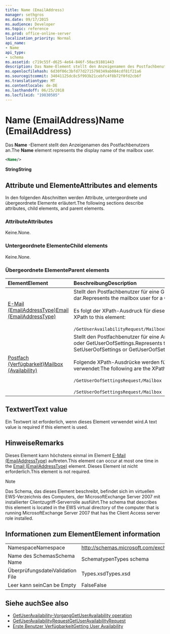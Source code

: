 ```yaml
---
title: Name (EmailAddress)
manager: sethgros
ms.date: 09/17/2015
ms.audience: Developer
ms.topic: reference
ms.prod: office-online-server
localization_priority: Normal
api_name:
- Name
api_type:
- schema
ms.assetid: c719c55f-d625-4e64-846f-50ac91881443
description: Das Name-Element stellt den Anzeigenamen des Postfachbenutzers an.
ms.openlocfilehash: 6d30f06c3bfd77d2715798349ab084cdf81f21a6
ms.sourcegitcommit: 34041125dc8c5f993b21cebfc4f8b72f0fd2cb6f
ms.translationtype: MT
ms.contentlocale: de-DE
ms.lasthandoff: 06/25/2018
ms.locfileid: "19830505"
---
```

# <a name="name-emailaddress"></a><span data-ttu-id="722e2-103">Name (EmailAddress)</span><span class="sxs-lookup"><span data-stu-id="722e2-103">Name (EmailAddress)</span></span>

<span data-ttu-id="722e2-104">Das **Name** -Element stellt den Anzeigenamen des Postfachbenutzers an.</span><span class="sxs-lookup"><span data-stu-id="722e2-104">The **Name** element represents the display name of the mailbox user.</span></span> 
  
```xml
<Name/>
```

<span data-ttu-id="722e2-105">**String**</span><span class="sxs-lookup"><span data-stu-id="722e2-105">**String**</span></span>

## <a name="attributes-and-elements"></a><span data-ttu-id="722e2-106">Attribute und Elemente</span><span class="sxs-lookup"><span data-stu-id="722e2-106">Attributes and elements</span></span>

<span data-ttu-id="722e2-107">In den folgenden Abschnitten werden Attribute, untergeordnete und übergeordnete Elemente erläutert.</span><span class="sxs-lookup"><span data-stu-id="722e2-107">The following sections describe attributes, child elements, and parent elements.</span></span>
  
### <a name="attributes"></a><span data-ttu-id="722e2-108">Attribute</span><span class="sxs-lookup"><span data-stu-id="722e2-108">Attributes</span></span>

<span data-ttu-id="722e2-109">Keine.</span><span class="sxs-lookup"><span data-stu-id="722e2-109">None.</span></span>
  
### <a name="child-elements"></a><span data-ttu-id="722e2-110">Untergeordnete Elemente</span><span class="sxs-lookup"><span data-stu-id="722e2-110">Child elements</span></span>

<span data-ttu-id="722e2-111">Keine.</span><span class="sxs-lookup"><span data-stu-id="722e2-111">None.</span></span>
  
### <a name="parent-elements"></a><span data-ttu-id="722e2-112">Übergeordnete Elemente</span><span class="sxs-lookup"><span data-stu-id="722e2-112">Parent elements</span></span>

|<span data-ttu-id="722e2-113">**Element**</span><span class="sxs-lookup"><span data-stu-id="722e2-113">**Element**</span></span>|<span data-ttu-id="722e2-114">**Beschreibung**</span><span class="sxs-lookup"><span data-stu-id="722e2-114">**Description**</span></span>|
|:-----|:-----|
|[<span data-ttu-id="722e2-115">E-Mail (EmailAddressType)</span><span class="sxs-lookup"><span data-stu-id="722e2-115">Email (EmailAddressType)</span></span>](email-emailaddresstype.md) <br/> |<span data-ttu-id="722e2-116">Stellt den Postfachbenutzer für eine GetUserAvailability-Abfrage dar.</span><span class="sxs-lookup"><span data-stu-id="722e2-116">Represents the mailbox user for a GetUserAvailability query.</span></span>  <br/> <br/><span data-ttu-id="722e2-117">Es folgt der XPath-Ausdruck für dieses Element:</span><span class="sxs-lookup"><span data-stu-id="722e2-117">The following is the XPath to this element:</span></span>  <br/><br/>  `/GetUserAvailabilityRequest/MailboxDataArray/MailboxData[i]/Email` <br/> |
|[<span data-ttu-id="722e2-118">Postfach (Verfügbarkeit)</span><span class="sxs-lookup"><span data-stu-id="722e2-118">Mailbox (Availability)</span></span>](mailbox-availability.md) <br/> | <span data-ttu-id="722e2-119">Stellt den Postfachbenutzer für eine Anforderung SetUserOofSettings oder GetUserOofSettings.</span><span class="sxs-lookup"><span data-stu-id="722e2-119">Represents the mailbox user for a SetUserOofSettings or GetUserOofSettings request.</span></span>  <br/><br/>  <span data-ttu-id="722e2-120">Folgende XPath-Ausdrücke werden für dieses Element verwendet:</span><span class="sxs-lookup"><span data-stu-id="722e2-120">The following are the XPath expressions to this element:</span></span>  <br/><br/>  `/GetUserOofSettingsRequest/Mailbox` <br/><br/>  `/SetUserOofSettingsRequest/Mailbox` <br/> |
   
## <a name="text-value"></a><span data-ttu-id="722e2-121">Textwert</span><span class="sxs-lookup"><span data-stu-id="722e2-121">Text value</span></span>

<span data-ttu-id="722e2-122">Ein Textwert ist erforderlich, wenn dieses Element verwendet wird.</span><span class="sxs-lookup"><span data-stu-id="722e2-122">A text value is required if this element is used.</span></span>
  
## <a name="remarks"></a><span data-ttu-id="722e2-123">Hinweise</span><span class="sxs-lookup"><span data-stu-id="722e2-123">Remarks</span></span>

<span data-ttu-id="722e2-124">Dieses Element kann höchstens einmal im Element [E-Mail (EmailAddressType)](email-emailaddresstype.md) auftreten.</span><span class="sxs-lookup"><span data-stu-id="722e2-124">This element can occur at most one time in the [Email (EmailAddressType)](email-emailaddresstype.md) element.</span></span> <span data-ttu-id="722e2-125">Dieses Element ist nicht erforderlich.</span><span class="sxs-lookup"><span data-stu-id="722e2-125">This element is not required.</span></span> 
  
> [!NOTE]
> <span data-ttu-id="722e2-126">Das Schema, das dieses Element beschreibt, befindet sich im virtuellen EWS-Verzeichnis des Computers, der MicrosoftExchange Server 2007 mit installierter Clientzugriff-Serverrolle ausführt.</span><span class="sxs-lookup"><span data-stu-id="722e2-126">The schema that describes this element is located in the EWS virtual directory of the computer that is running MicrosoftExchange Server 2007 that has the Client Access server role installed.</span></span> 
  
## <a name="element-information"></a><span data-ttu-id="722e2-127">Informationen zum Element</span><span class="sxs-lookup"><span data-stu-id="722e2-127">Element information</span></span>

|||
|:-----|:-----|
|<span data-ttu-id="722e2-128">Namespace</span><span class="sxs-lookup"><span data-stu-id="722e2-128">Namespace</span></span>  <br/> |http://schemas.microsoft.com/exchange/services/2006/types  <br/> |
|<span data-ttu-id="722e2-129">Name des Schemas</span><span class="sxs-lookup"><span data-stu-id="722e2-129">Schema Name</span></span>  <br/> |<span data-ttu-id="722e2-130">Schematypen</span><span class="sxs-lookup"><span data-stu-id="722e2-130">Types schema</span></span>  <br/> |
|<span data-ttu-id="722e2-131">Überprüfungsdatei</span><span class="sxs-lookup"><span data-stu-id="722e2-131">Validation File</span></span>  <br/> |<span data-ttu-id="722e2-132">Types.xsd</span><span class="sxs-lookup"><span data-stu-id="722e2-132">Types.xsd</span></span>  <br/> |
|<span data-ttu-id="722e2-133">Leer kann sein</span><span class="sxs-lookup"><span data-stu-id="722e2-133">Can be Empty</span></span>  <br/> |<span data-ttu-id="722e2-134">False</span><span class="sxs-lookup"><span data-stu-id="722e2-134">False</span></span>  <br/> |
   
## <a name="see-also"></a><span data-ttu-id="722e2-135">Siehe auch</span><span class="sxs-lookup"><span data-stu-id="722e2-135">See also</span></span>

- [<span data-ttu-id="722e2-136">GetUserAvailability-Vorgang</span><span class="sxs-lookup"><span data-stu-id="722e2-136">GetUserAvailability operation</span></span>](getuseravailability-operation.md)
- [<span data-ttu-id="722e2-137">GetUserAvailabilityRequest</span><span class="sxs-lookup"><span data-stu-id="722e2-137">GetUserAvailabilityRequest</span></span>](getuseravailabilityrequest.md)
- [<span data-ttu-id="722e2-138">Erste Benutzer Verfügbarkeit</span><span class="sxs-lookup"><span data-stu-id="722e2-138">Getting User Availability</span></span>](http://msdn.microsoft.com/library/d4133fcb-9b0f-4e6b-aadf-a389da83516a%28Office.15%29.aspx)

